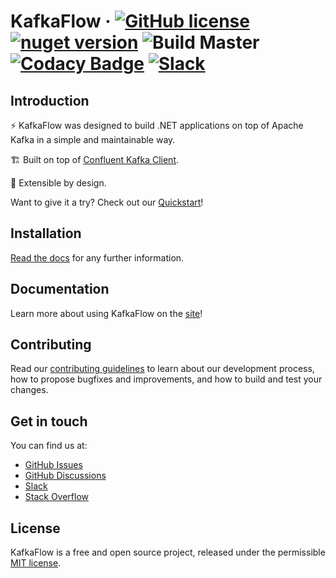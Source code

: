 # KafkaFlow &middot; [![GitHub license](https://img.shields.io/badge/license-MIT-blue.svg)](https://github.com/farfetch/kafkaflow/blob/main/LICENSE) [![nuget version](https://img.shields.io/nuget/v/KafkaFlow.svg?style=flat)](https://www.nuget.org/packages/KafkaFlow/) ![Build Master](https://github.com/Farfetch/kafkaflow/workflows/Build/badge.svg?branch=master) [![Codacy Badge](https://api.codacy.com/project/badge/Grade/49878b337fde46839c5f08051c2ba098)](https://app.codacy.com/gh/Farfetch/kafkaflow?utm_source=github.com&utm_medium=referral&utm_content=Farfetch/kafkaflow&utm_campaign=Badge_Grade_Dashboard) [![Slack](https://img.shields.io/badge/slack-@kafkaflow-green.svg?logo=slack)](https://join.slack.com/t/kafkaflow/shared_invite/zt-puihrtcl-NnnylPZloAiVlQfsw~RD6Q)

## Introduction

⚡️ KafkaFlow was designed to build .NET applications on top of Apache Kafka in a simple and maintainable way.

🏗 Built on top of [Confluent Kafka Client](https://github.com/confluentinc/confluent-kafka-dotnet).

🔌 Extensible by design.

Want to give it a try? Check out our [Quickstart](https://farfetch.github.io/kafkaflow/docs/getting-started/create-your-first-application)!

## Installation

[Read the docs](https://farfetch.github.io/kafkaflow/docs/getting-started/installation) for any further information.

## Documentation

Learn more about using KafkaFlow on the [site](https://farfetch.github.io/kafkaflow/docs/)!

## Contributing

Read our [contributing guidelines](CONTRIBUTING.md) to learn about our development process, how to propose bugfixes and improvements, and how to build and test your changes.

## Get in touch

You can find us at:

-   [GitHub Issues](https://github.com/Farfetch/kafkaflow/issues)
-   [GitHub Discussions](https://github.com/Farfetch/kafkaflow/discussions)
-   [Slack](https://join.slack.com/t/kafkaflow/shared_invite/zt-puihrtcl-NnnylPZloAiVlQfsw~RD6Q)
-   [Stack Overflow](https://stackoverflow.com/questions/tagged/kafkaflow)

## License

KafkaFlow is a free and open source project, released under the permissible [MIT license](LICENSE).
